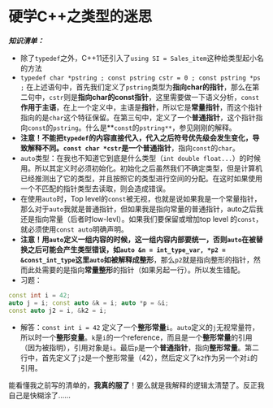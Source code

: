 # 硬学C++之类型的迷思

***知识清单：***

- 除了`typedef`之外，C++11还引入了`using SI = Sales_item`这种给类型起小名的方法
- `typedef char *pstring ; const pstring cstr = 0 ; const pstring *ps ;` 在上述语句中，首先我们定义了`pstring`类型为**指向char的指针**，那么在第二句中，`cstr`则是**指向char的const指针**，这里需要做一下语义分析，`const`**作用于主语**，在上一个定义中，主语是**指针**，所以它是**常量指针**，而这个指针指向的是`char`这个特征保留。在第三句中，定义了一个**普通指针**，这个指针指向`const`的`pstring`。什么是**`const`的`pstring**`，参见刚刚的解释。
- **注意！**不能把`typedef`的内容直接代入，代入之后符号优先级会发生变化，导致解释不同。`const char *cstr`是一个**普通指针**，指向`const`的`char`。
- `auto`类型：在我也不知道它到底是什么类型（`int double float...`）的时候用。所以其定义时必须初始化。初始化之后虽然我们不确定类型，但是计算机已经推测出了它的类型，并且按照它的类型进行空间的分配。在这时如果使用一个不匹配的指针类型去读取，则会造成错误。
- 在使用`auto`时，Top level的`const`被无视，也就是说如果我是一个常量指针，那么对于`auto`我就是普通指针，但如果我是指向常量的普通指针，auto之后我还是指向常量（后者时low-levl）。如果我们要保留或增加top level 的`const`，就必须使用`const auto`明确声明。
- **注意！**用`auto`定义一组内容的时候，这一组内容内部要统一，否则`auto`在被替换之后可能会产生类型错误，如`auto &n = int_type_var, *p2 = &const_int_type`这里`auto`如被解释成**整形**，那么`p2`就是指向整形的指针，然而此处需要的是指向**常量整形**的指针（如果另起一行）。所以发生错配。
- 习题：

```c++
const int i = 42;
auto j = i; const auto &k = i; auto *p = &i;
const auto j2 = i, &k2 = i;
```

- 解答：`const int i = 42` 定义了一个**整形常量**`i`。`auto`定义的`j`无视常量符，所以时一个**整形变量**。`k`是`i`的一个reference，而且是一个**整形常量**的引用（因为被指明），引用对象是`i`。最后`p`是一个**普通指针**，指向**整形常量**。第二行中，首先定义了`j2`是一个整形常量（42），然后定义了`k2`作为另一个对`i`的引用。



能看懂我之前写的清单的，**我真的服了**！要么就是我解释的逻辑太清楚了。反正我自己是快糊涂了……

